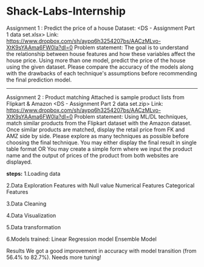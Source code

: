 # Shack-Labs-Internship
Assignment 1
: Predict the price of a house
Dataset: <DS - Assignment Part 1 data set.xlsx>
Link: https://www.dropbox.com/sh/aypq6h3254207bs/AACzMLvo-XtK9sYAAma6FW0la?dl=0
Problem statement: The goal is to understand the relationship between house features and how these
variables affect the house price.
Using more than one model, predict the price of the house using the given dataset. Please compare the
accuracy of the models along with the drawbacks of each technique's assumptions before recommending
the final prediction model.
____________________________________________________________________________
Assignment 2
: Product matching
Attached is sample product lists from Flipkart & Amazon
<DS - Assignment Part 2 data set.zip>
Link: https://www.dropbox.com/sh/aypq6h3254207bs/AACzMLvo-XtK9sYAAma6FW0la?dl=0
Problem statement:
Using ML/DL techniques, match similar products from the Flipkart dataset with the Amazon dataset. Once
similar products are matched, display the retail price from FK and AMZ side by side. Please explore as
many techniques as possible before choosing the final technique.
You may either display the final result in single table format OR You may create a simple form where we
input the product name and the output of prices of the product from both websites are displayed.


<b>steps:</b>
1.Loading data

2.Data Exploration
   Features with Null value
   Numerical Features
   Categorical Features

3.Data Cleaning

4.Data Visualization

5.Data transformation

6.Models trained:
Linear Regression model
Ensemble Model


Results
We got a good improvement in accuracy with model transition (from 56.4% to 82.7%). Needs more tuning!





